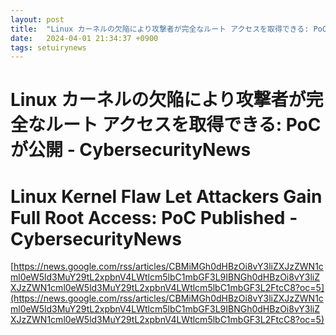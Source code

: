 ```yaml
---
layout: post
title:  "Linux カーネルの欠陥により攻撃者が完全なルート アクセスを取得できる: PoC が公開 - Cyber​​securityNews"
date:   2024-04-01 21:34:37 +0900
tags: setuirynews 
---
```


# Linux カーネルの欠陥により攻撃者が完全なルート アクセスを取得できる: PoC が公開 - Cyber​​securityNews



# Linux Kernel Flaw Let Attackers Gain Full Root Access: PoC Published - CybersecurityNews

[https://news.google.com/rss/articles/CBMiMGh0dHBzOi8vY3liZXJzZWN1cml0eW5ld3MuY29tL2xpbnV4LWtlcm5lbC1mbGF3L9IBNGh0dHBzOi8vY3liZXJzZWN1cml0eW5ld3MuY29tL2xpbnV4LWtlcm5lbC1mbGF3L2FtcC8?oc=5](https://news.google.com/rss/articles/CBMiMGh0dHBzOi8vY3liZXJzZWN1cml0eW5ld3MuY29tL2xpbnV4LWtlcm5lbC1mbGF3L9IBNGh0dHBzOi8vY3liZXJzZWN1cml0eW5ld3MuY29tL2xpbnV4LWtlcm5lbC1mbGF3L2FtcC8?oc=5)

